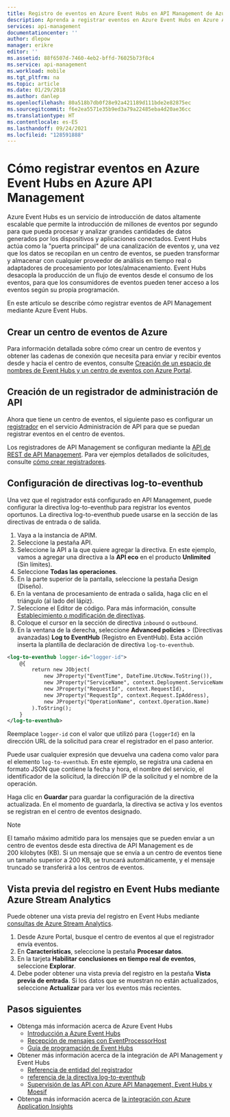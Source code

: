 ```yaml
---
title: Registro de eventos en Azure Event Hubs en API Management de Azure
description: Aprenda a registrar eventos en Azure Event Hubs en Azure API Management. Event Hubs es un servicio de entrada de datos muy escalable.
services: api-management
documentationcenter: ''
author: dlepow
manager: erikre
editor: ''
ms.assetid: 88f6507d-7460-4eb2-bffd-76025b73f8c4
ms.service: api-management
ms.workload: mobile
ms.tgt_pltfrm: na
ms.topic: article
ms.date: 01/29/2018
ms.author: danlep
ms.openlocfilehash: 80a518b7db0f28e92a421189d111bde2e82875ec
ms.sourcegitcommit: f6e2ea5571e35b9ed3a79a22485eba4d20ae36cc
ms.translationtype: HT
ms.contentlocale: es-ES
ms.lasthandoff: 09/24/2021
ms.locfileid: "128591888"
---
```

# <a name="how-to-log-events-to-azure-event-hubs-in-azure-api-management"></a>Cómo registrar eventos en Azure Event Hubs en Azure API Management
Azure Event Hubs es un servicio de introducción de datos altamente escalable que permite la introducción de millones de eventos por segundo para que pueda procesar y analizar grandes cantidades de datos generados por los dispositivos y aplicaciones conectados. Event Hubs actúa como la "puerta principal" de una canalización de eventos y, una vez que los datos se recopilan en un centro de eventos, se pueden transformar y almacenar con cualquier proveedor de análisis en tiempo real o adaptadores de procesamiento por lotes/almacenamiento. Event Hubs desacopla la producción de un flujo de eventos desde el consumo de los eventos, para que los consumidores de eventos pueden tener acceso a los eventos según su propia programación.

En este artículo se describe cómo registrar eventos de API Management mediante Azure Event Hubs.

## <a name="create-an-azure-event-hub"></a>Crear un centro de eventos de Azure

Para información detallada sobre cómo crear un centro de eventos y obtener las cadenas de conexión que necesita para enviar y recibir eventos desde y hacia el centro de eventos, consulte [Creación de un espacio de nombres de Event Hubs y un centro de eventos con Azure Portal](../event-hubs/event-hubs-create.md).

## <a name="create-an-api-management-logger"></a>Creación de un registrador de administración de API
Ahora que tiene un centro de eventos, el siguiente paso es configurar un [registrador](/rest/api/apimanagement/2020-12-01/logger) en el servicio Administración de API para que se puedan registrar eventos en el centro de eventos.

Los registradores de API Management se configuran mediante la [API de REST de API Management](/rest/api/apimanagement/ApiManagementREST/API-Management-REST). Para ver ejemplos detallados de solicitudes, consulte [cómo crear registradores](/rest/api/apimanagement/2020-12-01/logger/create-or-update).

## <a name="configure-log-to-eventhub-policies"></a>Configuración de directivas log-to-eventhub

Una vez que el registrador está configurado en API Management, puede configurar la directiva log-to-eventhub para registrar los eventos oportunos. La directiva log-to-eventhub puede usarse en la sección de las directivas de entrada o de salida.

1. Vaya a la instancia de APIM.
2. Seleccione la pestaña API.
3. Seleccione la API a la que quiere agregar la directiva. En este ejemplo, vamos a agregar una directiva a la **API eco** en el producto **Unlimited** (Sin límites).
4. Seleccione **Todas las operaciones**.
5. En la parte superior de la pantalla, seleccione la pestaña Design (Diseño).
6. En la ventana de procesamiento de entrada o salida, haga clic en el triángulo (al lado del lápiz).
7. Seleccione el Editor de código. Para más información, consulte [Establecimiento o modificación de directivas](set-edit-policies.md).
8. Coloque el cursor en la sección de directiva `inbound` o `outbound`.
9. En la ventana de la derecha, seleccione **Advanced policies** >  (Directivas avanzadas) **Log to EventHub** (Registro en EventHub). Esta acción inserta la plantilla de declaración de directiva `log-to-eventhub`.

```xml
<log-to-eventhub logger-id="logger-id">
    @{
        return new JObject(
            new JProperty("EventTime", DateTime.UtcNow.ToString()),
            new JProperty("ServiceName", context.Deployment.ServiceName),
            new JProperty("RequestId", context.RequestId),
            new JProperty("RequestIp", context.Request.IpAddress),
            new JProperty("OperationName", context.Operation.Name)
        ).ToString();
    }
</log-to-eventhub>
```
Reemplace `logger-id` con el valor que utilizó para `{loggerId}` en la dirección URL de la solicitud para crear el registrador en el paso anterior.

Puede usar cualquier expresión que devuelva una cadena como valor para el elemento `log-to-eventhub`. En este ejemplo, se registra una cadena en formato JSON que contiene la fecha y hora, el nombre del servicio, el identificador de la solicitud, la dirección IP de la solicitud y el nombre de la operación.

Haga clic en **Guardar** para guardar la configuración de la directiva actualizada. En el momento de guardarla, la directiva se activa y los eventos se registran en el centro de eventos designado.

> [!NOTE]
> El tamaño máximo admitido para los mensajes que se pueden enviar a un centro de eventos desde esta directiva de API Management es de 200 kilobytes (KB). Si un mensaje que se envía a un centro de eventos tiene un tamaño superior a 200 KB, se truncará automáticamente, y el mensaje truncado se transferirá a los centros de eventos.

## <a name="preview-the-log-in-event-hubs-by-using-azure-stream-analytics"></a>Vista previa del registro en Event Hubs mediante Azure Stream Analytics

Puede obtener una vista previa del registro en Event Hubs mediante [consultas de Azure Stream Analytics](../event-hubs/process-data-azure-stream-analytics.md). 

1. Desde Azure Portal, busque el centro de eventos al que el registrador envía eventos. 
2. En **Características**, seleccione la pestaña **Procesar datos**.
3. En la tarjeta **Habilitar conclusiones en tiempo real de eventos**, seleccione **Explorar**.
4. Debe poder obtener una vista previa del registro en la pestaña **Vista previa de entrada**. Si los datos que se muestran no están actualizados, seleccione **Actualizar** para ver los eventos más recientes.

## <a name="next-steps"></a>Pasos siguientes
* Obtenga más información acerca de Azure Event Hubs
  * [Introducción a Azure Event Hubs](../event-hubs/event-hubs-c-getstarted-send.md)
  * [Recepción de mensajes con EventProcessorHost](../event-hubs/event-hubs-dotnet-standard-getstarted-send.md)
  * [Guía de programación de Event Hubs](../event-hubs/event-hubs-programming-guide.md)
* Obtener más información acerca de la integración de API Management y Event Hubs
  * [Referencia de entidad del registrador](/rest/api/apimanagement/2020-12-01/logger)
  * [referencia de la directiva log-to-eventhub](./api-management-advanced-policies.md#log-to-eventhub)
  * [Supervisión de las API con Azure API Management, Event Hubs y Moesif](api-management-log-to-eventhub-sample.md)  
* Obtenga más información acerca de [la integración con Azure Application Insights](api-management-howto-app-insights.md)

[publisher-portal]: ./media/api-management-howto-log-event-hubs/publisher-portal.png
[create-event-hub]: ./media/api-management-howto-log-event-hubs/create-event-hub.png
[event-hub-connection-string]: ./media/api-management-howto-log-event-hubs/event-hub-connection-string.png
[event-hub-dashboard]: ./media/api-management-howto-log-event-hubs/event-hub-dashboard.png
[receiving-policy]: ./media/api-management-howto-log-event-hubs/receiving-policy.png
[sending-policy]: ./media/api-management-howto-log-event-hubs/sending-policy.png
[event-hub-policy]: ./media/api-management-howto-log-event-hubs/event-hub-policy.png
[add-policy]: ./media/api-management-howto-log-event-hubs/add-policy.png
